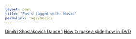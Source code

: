 ```yaml
---
layout: post
title: "Posts tagged with: Music"
permalink: tags/music/
---
```

[Dimitri Shostakovich Dance 1](/2012/01/dimitri-shostakovich-dance-1)
[How to make a slideshow in iDVD](/2011/08/how-to-make-slideshow-in-idvd)
